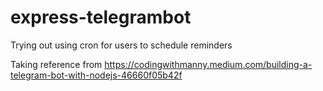 # express-telegrambot 

Trying out using cron for users to schedule reminders

Taking reference from https://codingwithmanny.medium.com/building-a-telegram-bot-with-nodejs-46660f05b42f

